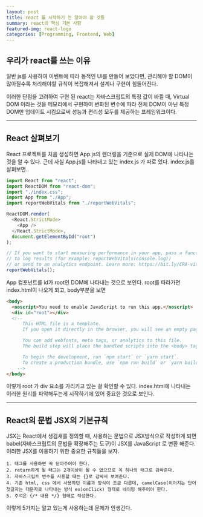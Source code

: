 ```yaml
---
layout: post
title: react 를 시작하기 전 알아야 할 것들
summary: react의 핵심 기본 사항
featured-img: react-logo
categories: [Programming, Frontend, Web]
---
```


## 우리가 react를 쓰는 이유

일반 js를 사용하여 이벤트에 따라 동적인 UI를 만들어 보았다면, 관리해야 할 DOM이 많아질수록 처리해야할 규칙이 복잡해져서 설계나 구현이 힘들어진다.

이러한 단점을 고려하여 구현 된 react는 자바스크립트의 특정 값이 바뀔 때, Virtual DOM 이라는 것을 메모리에서 구현하여 변화된 변수에 따라 전체 DOM이 아닌 특정 DOM만 업데이트 시킴으로써 성능과 편리성 모두를 제공하는 프레임워크이다.

---

## React 살펴보기

React 프로젝트를 처음 생성하면 App.js의 렌더링을 기준으로 실제 DOM에 나타나는 것을 알 수 있다. 근데 사실 App.js를 나타내고 있는 index.js 가 따로 있다. index.js를 살펴보면..

```js
import React from "react";
import ReactDOM from "react-dom";
import "./index.css";
import App from "./App";
import reportWebVitals from "./reportWebVitals";

ReactDOM.render(
  <React.StrictMode>
    <App />
  </React.StrictMode>,
  document.getElementById("root")
);

// If you want to start measuring performance in your app, pass a function
// to log results (for example: reportWebVitals(console.log))
// or send to an analytics endpoint. Learn more: https://bit.ly/CRA-vitals
reportWebVitals();
```

App 컴포넌트를 id가 root인 DOM에 나타내는 것으로 보인다.
root를 따라가면 index.html이 나오게 되고, body부분을 보면

```html
<body>
  <noscript>You need to enable JavaScript to run this app.</noscript>
  <div id="root"></div>
  <!--
      This HTML file is a template.
      If you open it directly in the browser, you will see an empty page.

      You can add webfonts, meta tags, or analytics to this file.
      The build step will place the bundled scripts into the <body> tag.

      To begin the development, run `npm start` or `yarn start`.
      To create a production bundle, use `npm run build` or `yarn build`.
    -->
</body>
```

이렇게 root 가 div 요소를 가리키고 있는 걸 확인할 수 있다. index.html에 나타내는 이러한 원리를 파악해두는게 시작하기에 있어 중요한 것으로 보인다.

---

## React의 문법 JSX의 기본규칙

JSX는 React에서 생김새를 정의할 때, 사용하는 문법으로 JSX방식으로 작성하게 되면 babel(자바스크립트의 문법을 확장해주는 도구)이 JSX를 JavaScript 로 변환 해준다. 이러한 JSX를 이용하기 위한 중요한 규칙들을 보자.

```
1. 태그를 사용하면 꼭 닫아주어야 한다.
2. return하게 될 태그는 2개이상이 될 수 없으므로 꼭 하나의 태그로 감싸준다.
3. 자바스크립트 변수를 사용할 때는 {}로 감싸서 보여준다.
4. 기존 html, css 에서 사용하던 이름과 방식이 조금 다른데, camelCase(이어지는 단어 첫글자는 대문자로 나타내는 방식 ex)onClick) 형태로 네이밍 해주어야 한다.
5. 주석은 {/* 내용 */} 형태로 작성한다.
```

이렇게 5가지는 알고 있는게 사용하는데 문제가 안생긴다.
